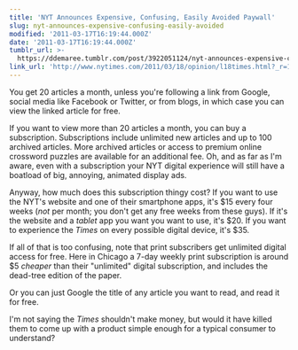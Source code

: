 ```yaml
---
title: 'NYT Announces Expensive, Confusing, Easily Avoided Paywall'
slug: nyt-announces-expensive-confusing-easily-avoided
modified: '2011-03-17T16:19:44.000Z'
date: '2011-03-17T16:19:44.000Z'
tumblr_url: >-
  https://ddemaree.tumblr.com/post/3922051124/nyt-announces-expensive-confusing-easily-avoided
link_url: 'http://www.nytimes.com/2011/03/18/opinion/l18times.html?_r=1'
---
```

You get 20 articles a month, unless you're following a link from Google, social media like Facebook or Twitter, or from blogs, in which case you can view the linked article for free.

If you want to view more than 20 articles a month, you can buy a subscription. Subscriptions include unlimited new articles and up to 100 archived articles. More archived articles or access to premium online crossword puzzles are available for an additional fee. Oh, and as far as I'm aware, even with a subscription your NYT digital experience will still have a boatload of big, annoying, animated display ads.

Anyway, how much does this subscription thingy cost? If you want to use the NYT's website and one of their smartphone apps, it's $15 every four weeks (_not_ per month; you don't get any free weeks from these guys). If it's the website and a _tablet_ app you want you want to use, it's $20. If you want to experience the _Times_ on every possible digital device, it's $35.

If all of that is too confusing, note that print subscribers get unlimited digital access for free. Here in Chicago a 7-day weekly print subscription is around $5 _cheaper_ than their "unlimited" digital subscription, and includes the dead-tree edition of the paper.

Or you can just Google the title of any article you want to read, and read it for free.

I'm not saying the _Times_ shouldn't make money, but would it have killed them to come up with a product simple enough for a typical consumer to understand?
